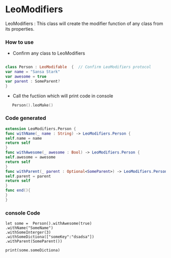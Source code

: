 # LeoModifiers
LeoModifiers : This class will create the modifier function of any class from its properties.

### How to use 

 * Confirm any class to  LeoModifiers
```Swift 

class Person : LeoModifable  {  // Confirm LeoModifiers protocol 
var name = "Sansa Stark"
var awesome = true
var parent : SomeParent? 
}

```

* Call the fuctiion which will print code in console 

```Swift
   Person().leoMake()
```


### Code generated 
```Swift 
extension LeoModifiers.Person {
func withName(_ name : String) -> LeoModifiers.Person {
self.name = name
return self
}
func withAwesome(_ awesome : Bool) -> LeoModifiers.Person {
self.awesome = awesome
return self
}
func withParent(_ parent : Optional<SomeParent>) -> LeoModifiers.Person {
self.parent = parent
return self
}
func end(){
}
}
```

### console Code 
``` 
let some =  Person().withAwesome(true)
.withName("SomeName")
.withSomeInterger(3)
.withSomeDictiona(["someKey":"dsadsa"])
.withParent(SomeParent())

print(some.someDictiona)

```
